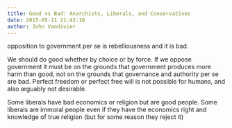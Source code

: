 ```yaml
---
title: Good vs Bad: Anarchists, Liberals, and Conservatives
date: 2015-05-11 21:42:18
author: John Vandivier
---
```




opposition to government per se is rebelliousness and it is bad.

We should do good whether by choice or by force. If we oppose government it must be on the grounds that government produces more harm than good, not on the grounds that governance and authority per se are bad. Perfect freedom or perfect free will is not possible for humans, and also arguably not desirable.

Some liberals have bad economics or religion but are good people. Some liberals are immoral people even if they have the economics right and knowledge of true religion (but for some reason they reject it)